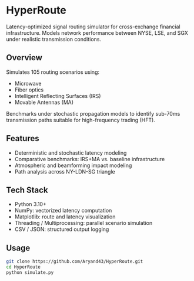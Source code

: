 # HyperRoute

Latency-optimized signal routing simulator for cross-exchange financial infrastructure. Models network performance between NYSE, LSE, and SGX under realistic transmission conditions.

## Overview

Simulates 105 routing scenarios using:
- Microwave
- Fiber optics
- Intelligent Reflecting Surfaces (IRS)
- Movable Antennas (MA)

Benchmarks under stochastic propagation models to identify sub-70ms transmission paths suitable for high-frequency trading (HFT).

## Features

- Deterministic and stochastic latency modeling
- Comparative benchmarks: IRS+MA vs. baseline infrastructure
- Atmospheric and beamforming impact modeling
- Path analysis across NY-LDN-SG triangle

## Tech Stack

- Python 3.10+
- NumPy: vectorized latency computation
- Matplotlib: route and latency visualization
- Threading / Multiprocessing: parallel scenario simulation
- CSV / JSON: structured output logging

## Usage

```bash
git clone https://github.com/Aryand43/HyperRoute.git
cd HyperRoute
python simulate.py
